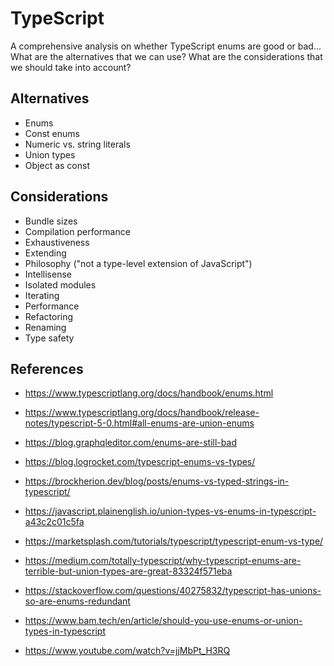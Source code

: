 # TypeScript

A comprehensive analysis on whether TypeScript enums are good or bad... What are the alternatives that we can use? What are the considerations that we should take into account?

## Alternatives

- Enums
- Const enums
- Numeric vs. string literals
- Union types
- Object as const

## Considerations

- Bundle sizes
- Compilation performance
- Exhaustiveness
- Extending
- Philosophy ("not a type-level extension of JavaScript")
- Intellisense
- Isolated modules
- Iterating
- Performance
- Refactoring
- Renaming
- Type safety

## References

- https://www.typescriptlang.org/docs/handbook/enums.html
- https://www.typescriptlang.org/docs/handbook/release-notes/typescript-5-0.html#all-enums-are-union-enums

- https://blog.graphqleditor.com/enums-are-still-bad
- https://blog.logrocket.com/typescript-enums-vs-types/
- https://brockherion.dev/blog/posts/enums-vs-typed-strings-in-typescript/
- https://javascript.plainenglish.io/union-types-vs-enums-in-typescript-a43c2c01c5fa
- https://marketsplash.com/tutorials/typescript/typescript-enum-vs-type/
- https://medium.com/totally-typescript/why-typescript-enums-are-terrible-but-union-types-are-great-83324f571eba
- https://stackoverflow.com/questions/40275832/typescript-has-unions-so-are-enums-redundant
- https://www.bam.tech/en/article/should-you-use-enums-or-union-types-in-typescript
- https://www.youtube.com/watch?v=jjMbPt_H3RQ
